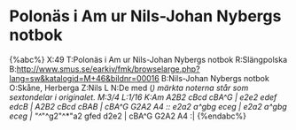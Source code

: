# Polonäs i Am ur Nils-Johan Nybergs notbok

{%abc%}
X:49
T:Polonäs i Am ur Nils-Johan Nybergs notbok
R:Slängpolska
B:http://www.smus.se/earkiv/fmk/browselarge.php?lang=sw&katalogid=M+46&bildnr=00016
B:Nils-Johan Nybergs notbok
O:Skåne, Herberga
Z:Nils L
N:De med (*) märkta noterna står som sextondelar i originalet.
M:3/4
L:1/16
K:Am
A2B2 cBcd cBA^G | e2e2 edef edcB | A2B2 cBcd cBAB | cBA^G G2A2 A4 ::
e2a2 a^gbg eceg | e2a2 a^gbg eceg | "^*"^g2"^*"a2 gfed d2e2 | cBA^G G2A2 A4 :|
{%endabc%}
